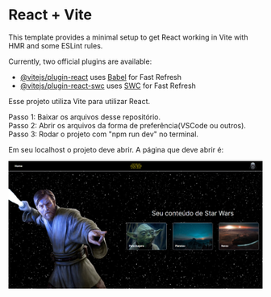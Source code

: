# React + Vite

This template provides a minimal setup to get React working in Vite with HMR and some ESLint rules.

Currently, two official plugins are available:

- [@vitejs/plugin-react](https://github.com/vitejs/vite-plugin-react/blob/main/packages/plugin-react/README.md) uses [Babel](https://babeljs.io/) for Fast Refresh
- [@vitejs/plugin-react-swc](https://github.com/vitejs/vite-plugin-react-swc) uses [SWC](https://swc.rs/) for Fast Refresh

Esse projeto utiliza Vite para utilizar React.

Passo 1: Baixar os arquivos desse repositório.<br/>
Passo 2: Abrir os arquivos da forma de preferência(VSCode ou outros).<br/>
Passo 3: Rodar o projeto com "npm run dev" no terminal.<br/>

Em seu localhost o projeto deve abrir.
A página que deve abrir é:

![Screenshot](printHomePage.png)
